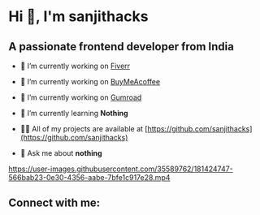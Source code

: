 # Hi 👋, I'm sanjithacks
## A passionate frontend developer from India

- 🔭 I’m currently working on [Fiverr](https://www.fiverr.com/sanjithacks/coinmarketcap-api-to-track-circulating-supply-total-supply)
- 🔭 I’m currently working on [BuyMeAcoffee](https://www.buymeacoffee.com/cryptoids/extras)
- 🔭 I’m currently working on [Gumroad](https://cryptoids.gumroad.com/)

- 🌱 I’m currently learning **Nothing**

- 👨‍💻 All of my projects are available at [https://github.com/sanjithacks](https://github.com/sanjithacks)

- 💬 Ask me about **nothing**



https://user-images.githubusercontent.com/35589762/181424747-566bab23-0e30-4356-aabe-7bfe1c917e28.mp4


## Connect with me:
